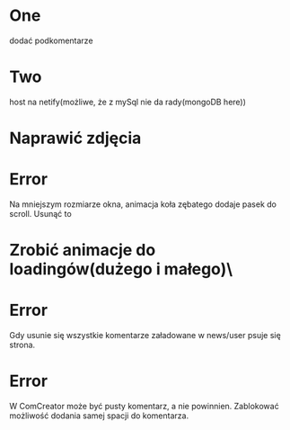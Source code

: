 # One 
dodać podkomentarze
# Two 
host na netify(możliwe, że z mySql nie da rady(mongoDB here))

# Naprawić zdjęcia

# Error
Na mniejszym rozmiarze okna, animacja koła zębatego dodaje pasek do scroll. Usunąć to
# Zrobić animacje do loadingów(dużego i małego)\


# Error 
Gdy usunie się wszystkie komentarze załadowane w news/user psuje się strona.

# Error 
W ComCreator może być pusty komentarz, a nie powinnien. Zablokować możliwość dodania samej spacji do komentarza.
 
